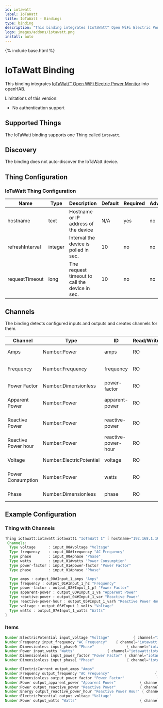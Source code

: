 ```yaml
---
id: iotawatt
label: IoTaWatt
title: IoTaWatt - Bindings
type: binding
description: "This binding integrates [IoTaWatt™ Open WiFi Electric Power Monitor](https://iotawatt.com/) into openHAB."
logo: images/addons/iotawatt.png
install: auto
---
```


<!-- Attention authors: Do not edit directly. Please add your changes to the appropriate source repository -->

{% include base.html %}

# IoTaWatt Binding

<AddonLogo />

This binding integrates [IoTaWatt™ Open WiFi Electric Power Monitor](https://iotawatt.com/) into openHAB.

Limitations of this version:

- No authentication support

## Supported Things

The IoTaWatt binding supports one Thing called `iotawatt`.

## Discovery

The binding does not auto-discover the IoTaWatt device.

## Thing Configuration

### IoTaWatt Thing Configuration

| Name            | Type    | Description                                    | Default | Required | Advanced |
|-----------------|---------|------------------------------------------------|---------|----------|----------|
| hostname        | text    | Hostname or IP address of the device           | N/A     | yes      | no       |
| refreshInterval | integer | Interval the device is polled in sec.          | 10      | no       | no       |
| requestTimeout  | long    | The request timeout to call the device in sec. | 10      | no       | no       |

## Channels

The binding detects configured inputs and outputs and creates channels for them.

| Channel             | Type                     | ID                  | Read/Write | Description                     |
|---------------------|--------------------------|---------------------|------------|---------------------------------|
| Amps                | Number:Power             | amps                | RO         | The current amps                |
| Frequency           | Number:Frequency         | frequency           | RO         | The current AC frequency        |
| Power Factor        | Number:Dimensionless     | power-factor        | RO         | The current power factor        |
| Apparent Power      | Number:Power             | apparent-power      | RO         | The current apparent power      |
| Reactive Power      | Number:Power             | reactive-power      | RO         | The current reactive power      |
| Reactive Power hour | Number:Power             | reactive-power-hour | RO         | The current reactive power hour |
| Voltage             | Number:ElectricPotential | voltage             | RO         | The current voltage             |
| Power Consumption   | Number:Power             | watts               | RO         | The current power consumption   |
| Phase               | Number:Dimensionless     | phase               | RO         | The current phase               |

## Example Configuration

### Thing with Channels

```java
Thing iotawatt:iotawatt:iotawatt1 "IoTaWatt 1" [ hostname="192.168.1.10" ] {
 Channels:
  Type voltage      : input_00#voltage "Voltage"
  Type frequency    : input_00#frequency "AC Frequency"
  Type phase        : input_00#phase "Phase"
  Type watts        : input_01#watts "Power Consumption"
  Type power-factor : input_01#power-factor "Power Factor"
  Type phase        : input_01#phase "Phase"

  Type amps : output_00#Input_1_amps "Amps"
  Type frequency : output_01#Input_1_hz "Frequency"
  Type power-factor : output_02#Input_1_pf "Power Factor"
  Type apparent-power : output_03#Input_1_va "Apparent Power"
  Type reactive-power : output_04#Input_1_var "Reactive Power"
  Type reactive-power-hour : output_05#Input_1_varh "Reactive Power Hour"
  Type voltage : output_06#Input_1_volts "Voltage"
  Type watts : output_07#Input_1_watts "Watts"
}
```

### Items

```java
Number:ElectricPotential input_voltage "Voltage"           { channel="iotawatt:iotawatt:iotawatt1:input_00#voltage"  }
Number:Frequency input_frequency "AC Frequency"    { channel="iotawatt:iotawatt:iotawatt1:input_00#frequency"  }
Number:Dimensionless input_phase0 "Phase"               { channel="iotawatt:iotawatt:iotawatt1:input_00#phase" }
Number:Power input_watts "Watts"               { channel="iotawatt:iotawatt:iotawatt1:input_01#watts" }
Number:Dimensionless input_power_factor "Power Factor" { channel="iotawatt:iotawatt:iotawatt1:input_01#power-factor" }
Number:Dimensionless input_phase1 "Phase"               { channel="iotawatt:iotawatt:iotawatt1:input_01#phase" }

Number:ElectricCurrent output_amps "Amps"                               { channel="iotawatt:iotawatt:iotawatt1:output_00#Input_1_amps" }
Number:Frequency output_frequency "AC Frequency"                     { channel="iotawatt:iotawatt:iotawatt1:output_01#Input_1_hz" }
Number:Dimensionless output_power_factor "Power Factor"               { channel="iotawatt:iotawatt:iotawatt1:output_02#Input_1_pf" }
Number:Power output_apparent_power "Apparent Power"           { channel="iotawatt:iotawatt:iotawatt1:output_03#Input_1_va" }
Number:Power output_reactive_power "Reactive Power"           { channel="iotawatt:iotawatt:iotawatt1:output_04#Input_1_var" }
Number:Energy output_reactive_power_hour "Reactive Power Hour" { channel="iotawatt:iotawatt:iotawatt1:output_05#Input_1_varh" }
Number:ElectricPotential output_voltage "Voltage"                         { channel="iotawatt:iotawatt:iotawatt1:output_06#Input_1_volts" }
Number:Power output_watts "Watts"                             { channel="iotawatt:iotawatt:iotawatt1:output_07#Input_1_watts" }
```
